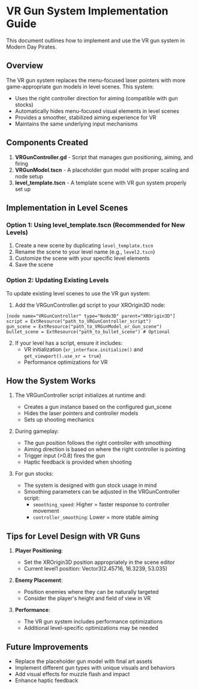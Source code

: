 # VR Gun System Implementation Guide

This document outlines how to implement and use the VR gun system in Modern Day Pirates.

## Overview

The VR gun system replaces the menu-focused laser pointers with more game-appropriate gun models in level scenes. This system:

- Uses the right controller direction for aiming (compatible with gun stocks)
- Automatically hides menu-focused visual elements in level scenes
- Provides a smoother, stabilized aiming experience for VR
- Maintains the same underlying input mechanisms

## Components Created

1. **VRGunController.gd** - Script that manages gun positioning, aiming, and firing
2. **VRGunModel.tscn** - A placeholder gun model with proper scaling and node setup
3. **level_template.tscn** - A template scene with VR gun system properly set up

## Implementation in Level Scenes

### Option 1: Using level_template.tscn (Recommended for New Levels)

1. Create a new scene by duplicating `level_template.tscn`
2. Rename the scene to your level name (e.g., `level2.tscn`)
3. Customize the scene with your specific level elements
4. Save the scene

### Option 2: Updating Existing Levels

To update existing level scenes to use the VR gun system:

1. Add the VRGunController.gd script to your XROrigin3D node:
```gdscript
[node name="VRGunController" type="Node3D" parent="XROrigin3D"]
script = ExtResource("path_to_VRGunController_script")
gun_scene = ExtResource("path_to_VRGunModel_or_Gun_scene")
bullet_scene = ExtResource("path_to_bullet_scene") # Optional
```

2. If your level has a script, ensure it includes:
   - VR initialization (`xr_interface.initialize()` and `get_viewport().use_xr = true`)
   - Performance optimizations for VR

## How the System Works

1. The VRGunController script initializes at runtime and:
   - Creates a gun instance based on the configured gun_scene
   - Hides the laser pointers and controller models
   - Sets up shooting mechanics

2. During gameplay:
   - The gun position follows the right controller with smoothing
   - Aiming direction is based on where the right controller is pointing
   - Trigger input (>0.8) fires the gun
   - Haptic feedback is provided when shooting

3. For gun stocks:
   - The system is designed with gun stock usage in mind
   - Smoothing parameters can be adjusted in the VRGunController script:
     - `smoothing_speed`: Higher = faster response to controller movement
     - `controller_smoothing`: Lower = more stable aiming

## Tips for Level Design with VR Guns

1. **Player Positioning**: 
   - Set the XROrigin3D position appropriately in the scene editor
   - Current level1 position: Vector3(2.45716, 16.3239, 53.035)

2. **Enemy Placement**:
   - Position enemies where they can be naturally targeted
   - Consider the player's height and field of view in VR

3. **Performance**:
   - The VR gun system includes performance optimizations
   - Additional level-specific optimizations may be needed

## Future Improvements

- Replace the placeholder gun model with final art assets
- Implement different gun types with unique visuals and behaviors
- Add visual effects for muzzle flash and impact
- Enhance haptic feedback
